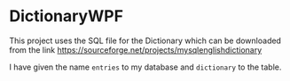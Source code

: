 # DictionaryWPF
This project uses the SQL file for the Dictionary which can be downloaded from the link https://sourceforge.net/projects/mysqlenglishdictionary

I have given the name `entries` to my database and `dictionary` to the table.
